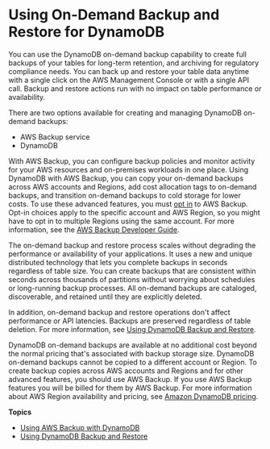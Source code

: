 # Using On\-Demand Backup and Restore for DynamoDB<a name="BackupRestore"></a>

You can use the DynamoDB on\-demand backup capability to create full backups of your tables for long\-term retention, and archiving for regulatory compliance needs\. You can back up and restore your table data anytime with a single click on the AWS Management Console or with a single API call\. Backup and restore actions run with no impact on table performance or availability\.

There are two options available for creating and managing DynamoDB on\-demand backups: 
+ AWS Backup service
+ DynamoDB

With AWS Backup, you can configure backup policies and monitor activity for your AWS resources and on\-premises workloads in one place\. Using DynamoDB with AWS Backup, you can copy your on\-demand backups across AWS accounts and Regions, add cost allocation tags to on\-demand backups, and transition on\-demand backups to cold storage for lower costs\. To use these advanced features, you must [opt in](https://docs.aws.amazon.com/aws-backup/latest/devguide/service-opt-in.html) to AWS Backup\. Opt\-in choices apply to the specific account and AWS Region, so you might have to opt in to multiple Regions using the same account\. For more information, see the [AWS Backup Developer Guide](https://docs.aws.amazon.com/aws-backup/latest/devguide/service-opt-in.html)\.

The on\-demand backup and restore process scales without degrading the performance or availability of your applications\. It uses a new and unique distributed technology that lets you complete backups in seconds regardless of table size\. You can create backups that are consistent within seconds across thousands of partitions without worrying about schedules or long\-running backup processes\. All on\-demand backups are cataloged, discoverable, and retained until they are explicitly deleted\.

In addition, on\-demand backup and restore operations don't affect performance or API latencies\. Backups are preserved regardless of table deletion\. For more information, see [Using DynamoDB Backup and Restore](backuprestore_HowItWorks.md)\.

DynamoDB on\-demand backups are available at no additional cost beyond the normal pricing that's associated with backup storage size\. DynamoDB on\-demand backups cannot be copied to a different account or Region\. To create backup copies across AWS accounts and Regions and for other advanced features, you should use AWS Backup\. If you use AWS Backup features you will be billed for them by AWS Backup\. For more information about AWS Region availability and pricing, see [Amazon DynamoDB pricing](https://aws.amazon.com/dynamodb/pricing)\.

**Topics**
+ [Using AWS Backup with DynamoDB](backuprestore_HowItWorksAWS.md)
+ [Using DynamoDB Backup and Restore](backuprestore_HowItWorks.md)